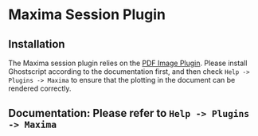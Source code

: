 # Maxima Session Plugin

## Installation
The Maxima session plugin relies on the [PDF Image Plugin](plugin_image_pdf.md). Please install Ghostscript according to the documentation first, and then check `Help -> Plugins -> Maxima` to ensure that the plotting in the document can be rendered correctly.

## Documentation: Please refer to `Help -> Plugins -> Maxima`
